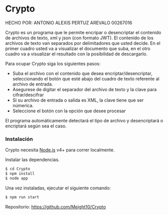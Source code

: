 # Crypto

HECHO POR: ANTONIO ALEXIS PERTUZ AREVALO 00267016

Crypto es un programa que le permite encripar o desencriptar el contenido de archivos de texto, xml y json (con formato JWT). El contenido de los archivos de texto van separados por delimitadores que usted decide.
En el primer cuadro usted va a visualizar el documento que suba, en el otro cuadro va a visualizar el resultado con la posibilidad de descargarlo.

Para ocupar Crypto siga los siguientes pasos:

- Suba el archivo con el contenido que desea encriptar/desencriptar, seleccionando el botón que esté abajo del cuadro de texto referente al archivo de entrada.
- Asegurese de digitar el separador del archivo de texto y la clave para cifrar/descifrar
- Si su archivo de entrada o salida es XML, la clave tiene que ser númerica.
- Seleccione el botón con la opción que desee procesar

El programa automáticamente detectará el tipo de archivo y desencriptará o encriptará según sea el caso.

### Instalación

Crypto necesita [Node.js](https://nodejs.org/) v4+ para correr localmente.

Instalar las dependencias.

```sh
$ cd Crypto
$ npm install
$ node app
```

Una vez instaladas, ejecutar el siguiente comando:

```sh
$ npm run start
```

Repositorio: https://github.com/Meight10/Crypto
